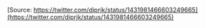 [Source: https://twitter.com/diprjk/status/1431981466603249665](https://twitter.com/diprjk/status/1431981466603249665)